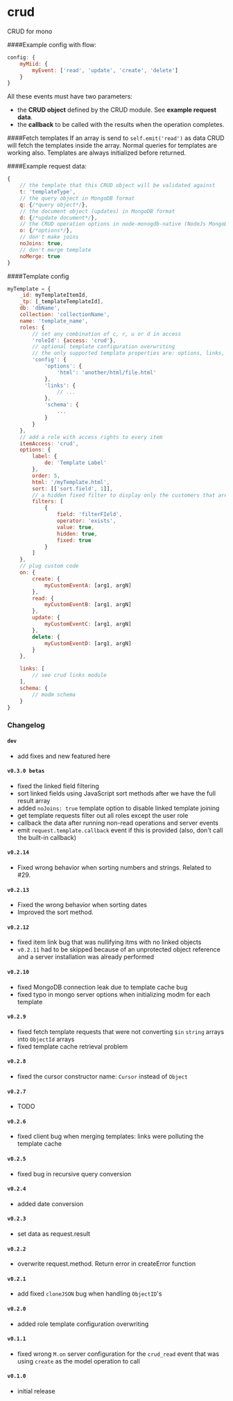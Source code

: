 crud
====

CRUD for mono

####Example config with flow:

```js
config: {
    myMiid: {
        myEvent: ['read', 'update', 'create', 'delete']
    }
}
```

All these events must have two parameters:

 * the **CRUD object** defined by the CRUD module. See **example request data**.
 * the **callback** to be called with the results when the operation completes.

####Fetch templates
If an array is send to `self.emit('read')` as data CRUD will fetch the templates inside the array.
Normal queries for templates are working also.
Templates are always initialized before returned.

####Example request data:
```js
{
    // the template that this CRUD object will be validated against
    t: 'templateType',
    // the query object in MongoDB format
    q: {/*query object*/},
    // the document object (updates) in MongoDB format
    d: {/*update document*/},
    // the CRUD operation options in node-monogdb-native (NodeJs MongoDb driver) format
    o: {/*options*/},
    // don't make joins
    noJoins: true,
    // don't merge template
    noMerge: true
}
```

####Template config
```js
myTemplate = {
    _id: myTemplateItemId,
    _tp: [_templateTemplateId],
    db: 'dbName',
    collection: 'collectionName',
    name: 'template_name',
    roles: {
        // set any combination of c, r, u or d in access
        'roleId': {access: 'crud'},
        // optional template configuration overwriting
        // the only supported template properties are: options, links, and schema
        'config': {
            'options': {
                'html': 'another/html/file.html'
            },
            'links': {
                // ...
            },
            'schema': {
                ...
            }
        }
    },
    // add a role with access rights to every item
    itemAccess: 'crud',
    options: {
        label: {
            de: 'Template Label'
        },
        order: 5,
        html: '/myTemplate.html',
        sort: [['sort.field', 1]],
        // a hidden fixed filter to display only the customers that are HB
        filters: [
            {
                field: 'filterFIeld',
                operator: 'exists',
                value: true,
                hidden: true,
                fixed: true
            }
        ]
    },
    // plug custom code
    on: {
        create: {
            myCustomEventA: [arg1, argN]
        },
        read: {
            myCustomEventB: [arg1, argN]
        },
        update: {
            myCustomEventC: [arg1, argN]
        },
        delete: {
            myCustomEventD: [arg1, argN]
        }
    },

    links: [
        // see crud links module
    ],
    schema: {
        // modm schema
    }
}
```

### Changelog

#### `dev`
- add fixes and new featured here

#### `v0.3.0 betas`
- fixed the linked field filtering
- sort linked fields using JavaScript sort methods after we have the full result array
- added `noJoins: true` template option to disable linked template joining
- get template requests filter out all roles except the user role
- callback the data after running non-read operations and server events
- emit `request.template.callback` event if this is provided (also, don't call the built-in callback)

#### `v0.2.14`
- Fixed wrong behavior when sorting numbers and strings. Related to #29.

#### `v0.2.13`
- Fixed the wrong behavior when sorting dates
- Improved the sort method.

#### `v0.2.12`
- fixed item link bug that was nullifying itms with no linked objects
- `v0.2.11` had to be skipped because of an unprotected object reference and a server installation was already performed

#### `v0.2.10`
- fixed MongoDB connection leak due to template cache bug
- fixed typo in mongo server options when initializing modm for each template

#### `v0.2.9`
- fixed fetch template requests that were not converting `$in` `string` arrays into `ObjectId` arrays
- fixed template cache retrieval problem

#### `v0.2.8`
- fixed the cursor constructor name: `Cursor` instead of `Object`

#### `v0.2.7`
- TODO

#### `v0.2.6`

- fixed client bug when merging templates: links were polluting the template cache

#### `v0.2.5`

- fixed bug in recursive query conversion

#### `v0.2.4`

- added date conversion

#### `v0.2.3`

- set data as request.result

#### `v0.2.2`

- overwrite request.method. Return error in createError function

#### `v0.2.1`

- add fixed `cloneJSON` bug when handling `ObjectID`'s

#### `v0.2.0`

- added role template configuration overwriting

#### `v0.1.1`

- fixed wrong `M.on` server configuration for the `crud_read` event that was using `create` as the model operation to call

#### `v0.1.0`

- initial release
